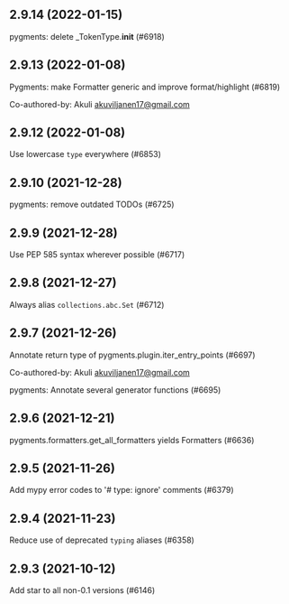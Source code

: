 ## 2.9.14 (2022-01-15)

pygments: delete _TokenType.__init__ (#6918)

## 2.9.13 (2022-01-08)

Pygments: make Formatter generic and improve format/highlight (#6819)

Co-authored-by: Akuli <akuviljanen17@gmail.com>

## 2.9.12 (2022-01-08)

Use lowercase `type` everywhere (#6853)

## 2.9.10 (2021-12-28)

pygments: remove outdated TODOs (#6725)

## 2.9.9 (2021-12-28)

Use PEP 585 syntax wherever possible (#6717)

## 2.9.8 (2021-12-27)

Always alias `collections.abc.Set` (#6712)

## 2.9.7 (2021-12-26)

Annotate return type of pygments.plugin.iter_entry_points (#6697)

Co-authored-by: Akuli <akuviljanen17@gmail.com>

pygments: Annotate several generator functions (#6695)

## 2.9.6 (2021-12-21)

pygments.formatters.get_all_formatters yields Formatters (#6636)

## 2.9.5 (2021-11-26)

Add mypy error codes to '# type: ignore' comments (#6379)

## 2.9.4 (2021-11-23)

Reduce use of deprecated `typing` aliases (#6358)

## 2.9.3 (2021-10-12)

Add star to all non-0.1 versions (#6146)

